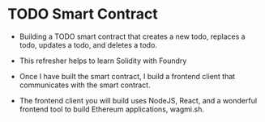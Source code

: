 # TODO Smart Contract

- Building a TODO smart contract that creates a new todo, replaces a todo, updates a todo, and deletes a todo.

- This refresher helps to learn Solidity with Foundry
- Once I have built the smart contract, I build a frontend client that communicates with the smart contract.
- The frontend client you will build uses NodeJS, React, and a wonderful frontend tool to build Ethereum applications, wagmi.sh.